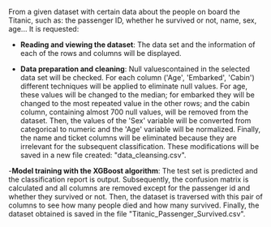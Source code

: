 From a given dataset with certain data about the people on board the Titanic, such as: the passenger ID, whether he survived or not, name, sex, age... It is requested:

- **Reading and viewing the dataset**: The data set and the information of each of the rows and columns will be displayed.
  
- **Data preparation and cleaning**: Null values ​​contained in the selected data set will be checked. For each column ('Age', 'Embarked', 'Cabin') different techniques will be applied to eliminate null values. For age, these values ​​will be changed to the median; for embarked they will be changed to the most repeated value in the other rows; and the cabin column, containing almost 700 null values, will be removed from the dataset. Then, the values ​​of the 'Sex' variable will be converted from categorical to numeric and the 'Age' variable will be normalized. Finally, the name and ticket columns will be eliminated because they are irrelevant for the subsequent classification. These modifications will be saved in a new file created: "data_cleansing.csv".

-**Model training with the XGBoost algorithm**: The test set is predicted and the classification report is output. Subsequently, the confusion matrix is ​​calculated and all columns are removed except for the passenger id and whether they survived or not. Then, the dataset is traversed with this pair of columns to see how many people died and how many survived. Finally, the dataset obtained is saved in the file "Titanic_Passenger_Survived.csv".
